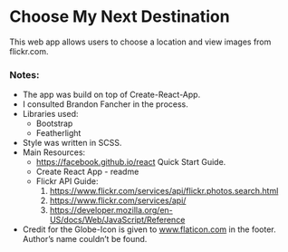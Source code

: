 # Choose My Next Destination

This web app allows users to choose a location and view images from flickr.com.

### Notes:
* The app was build on top of Create-React-App.
* I consulted Brandon Fancher in the process.
* Libraries used:
    * Bootstrap
    * Featherlight
* Style was written in SCSS.
* Main Resources:
    - https://facebook.github.io/react Quick Start Guide.
    - Create React App - readme
    - Flickr API Guide:
        1. https://www.flickr.com/services/api/flickr.photos.search.html
        2. https://www.flickr.com/services/api/
        3. https://developer.mozilla.org/en-US/docs/Web/JavaScript/Reference
* Credit for the Globe-Icon is given to www.flaticon.com in the footer. Author’s name couldn’t be found.
